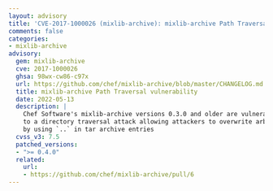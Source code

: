 ```yaml
---
layout: advisory
title: 'CVE-2017-1000026 (mixlib-archive): mixlib-archive Path Traversal vulnerability'
comments: false
categories:
- mixlib-archive
advisory:
  gem: mixlib-archive
  cve: 2017-1000026
  ghsa: 98wx-cw86-c97x
  url: https://github.com/chef/mixlib-archive/blob/master/CHANGELOG.md
  title: mixlib-archive Path Traversal vulnerability
  date: 2022-05-13
  description: |
    Chef Software's mixlib-archive versions 0.3.0 and older are vulnerable
    to a directory traversal attack allowing attackers to overwrite arbitrary files
    by using `..` in tar archive entries
  cvss_v3: 7.5
  patched_versions:
  - ">= 0.4.0"
  related:
    url:
    - https://github.com/chef/mixlib-archive/pull/6
---
```

